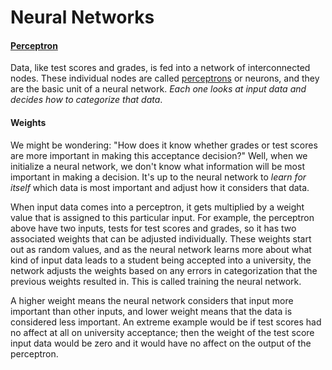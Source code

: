 # Neural Networks

#### [Perceptron](https://en.wikipedia.org/wiki/Perceptron)
Data, like test scores and grades, is fed into a network of interconnected nodes.
These individual nodes are called [perceptrons](https://en.wikipedia.org/wiki/Perceptron) or neurons, and they are the basic unit of a neural network. *Each one looks at input data and decides how to categorize that data*.

#### Weights
We might be wondering: "How does it know whether grades or test scores are more important in making this acceptance decision?"
Well, when we initialize a neural network, we don't know what information will be most important in making a decision.
It's up to the neural network to *learn for itself* which data is most important and adjust how it considers that data.


When input data comes into a perceptron, it gets multiplied by a weight value that is assigned to this particular input. For example, the perceptron above have two inputs, tests for test scores and grades, so it has two associated weights that can be adjusted individually. These weights start out as random values, and as the neural network learns more about what kind of input data leads to a student being accepted into a university, the network adjusts the weights based on any errors in categorization that the previous weights resulted in. This is called training the neural network.


A higher weight means the neural network considers that input more important than other inputs, and lower weight means that the data is considered less important. An extreme example would be if test scores had no affect at all on university acceptance; then the weight of the test score input data would be zero and it would have no affect on the output of the perceptron.
